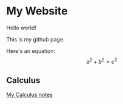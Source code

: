 # My Website

Hello world!

This is my github page.

Here's an equation: 
$$a^2 + b^2 = c^2$$

## Calculus
[My Calculus notes](/articles/Calculus/README.md)

